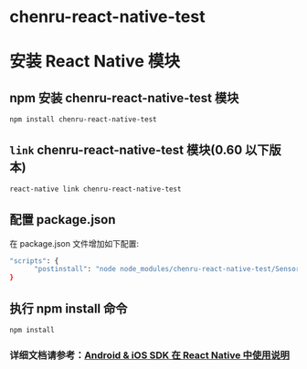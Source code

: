 # chenru-react-native-test

# 安装 React Native 模块

## npm 安装 chenru-react-native-test 模块

```sh
npm install chenru-react-native-test
```

## `link` chenru-react-native-test 模块(0.60 以下版本)

```sh
react-native link chenru-react-native-test
```
## 配置 package.json
在 package.json 文件增加如下配置:
```sh
"scripts": {
      "postinstall": "node node_modules/chenru-react-native-test/SensorsDataRNHook.js -run"
}
```
## 执行 npm install 命令
```sh
npm install
```

### 详细文档请参考：[Android & iOS SDK 在 React Native 中使用说明](https://www.sensorsdata.cn/manual/sdk_reactnative.html)
